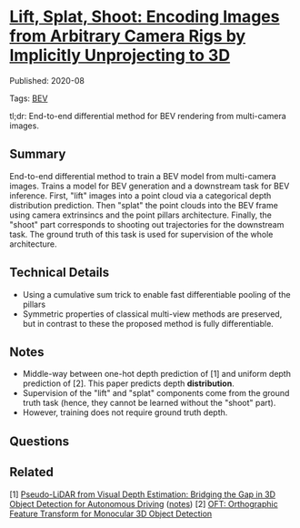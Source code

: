 



# [Lift, Splat, Shoot: Encoding Images from Arbitrary Camera Rigs by Implicitly Unprojecting to 3D](https://arxiv.org/abs/2008.05711)


Published: 2020-08

Tags: [BEV](../tags/bev.md)

tl;dr: End-to-end differential method for BEV rendering from multi-camera images.
## Summary
End-to-end differential method to train a BEV model from multi-camera images. Trains a model for BEV generation and a downstream task for BEV inference. First, "lift" images into a point cloud via a categorical depth distribution prediction. Then "splat" the point clouds into the BEV frame using camera extrinsincs and the point pillars architecture. Finally, the "shoot" part corresponds to shooting out trajectories for the downstream task. The ground truth of this task is used for supervision of the whole architecture.

## Technical Details
- Using a cumulative sum trick to enable fast differentiable pooling of the pillars
- Symmetric properties of classical multi-view methods are preserved, but in contrast to these the proposed method is fully differentiable. 

## Notes
- Middle-way between one-hot depth prediction of [1] and uniform depth prediction of [2]. This paper predicts depth **distribution**.
- Supervision of the "lift" and "splat" components come from the ground truth task (hence, they cannot be learned without the "shoot" part).
- However, training does not require ground truth depth.

## Questions

## Related
[1] [Pseudo-LiDAR from Visual Depth Estimation: Bridging the Gap in 3D Object Detection for Autonomous Driving](https://arxiv.org/abs/1812.07179) ([notes](notes/pseudolidar.md))
[2] [OFT: Orthographic Feature Transform for Monocular 3D Object Detection](https://arxiv.org/pdf/1811.08188.pdf)